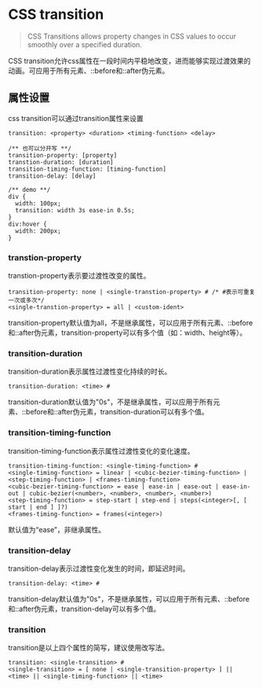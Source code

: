 # CSS transition
>CSS Transitions allows property changes in CSS values to occur smoothly over a specified duration.

CSS transition允许css属性在一段时间内平稳地改变，进而能够实现过渡效果的动画。可应用于所有元素、::before和::after伪元素。

## 属性设置
css transition可以通过transition属性来设置
```
transition: <property> <duration> <timing-function> <delay>

/** 也可以分开写 **/
transition-property: [property]
transtion-duration: [duration]
transition-timing-function: [timing-function]
transition-delay: [delay]

/** demo **/
div {
  width: 100px;
  transition: width 3s ease-in 0.5s;
}
div:hover {
  width: 200px;
}
```

### transtion-property
transtion-property表示要过渡性改变的属性。

```
transition-property: none | <single-transtion-property> # /* #表示可重复一次或多次*/
<single-transtion-property> = all | <custom-ident>
```
transition-property默认值为all，不是继承属性，可以应用于所有元素、::before和::after伪元素，transition-property可以有多个值（如：width、height等）。

### transition-duration
transition-duration表示属性过渡性变化持续的时长。
```
transition-duration: <time> #
```
transition-duration默认值为"0s"，不是继承属性，可以应用于所有元素、::before和::after伪元素，transition-duration可以有多个值。

### transition-timing-function
transition-timing-function表示属性过渡性变化的变化速度。
```
transition-timing-function: <single-timing-function> #
<single-timing-function> = linear | <cubic-bezier-timing-function> | <step-timing-function> | <frames-timing-function>
<cubic-bezier-timing-function> = ease | ease-in | ease-out | ease-in-out | cubic-bezier(<number>, <number>, <number>, <number>)
<step-timing-function> = step-start | step-end | steps(<integer>[, [ start | end ] ]?)
<frames-timing-function> = frames(<integer>)
```
默认值为“ease”，非继承属性。

### transition-delay
transition-delay表示过渡性变化发生的时间，即延迟时间。
```
transition-delay: <time> #
```
transition-delay默认值为"0s"，不是继承属性，可以应用于所有元素、::before和::after伪元素，transition-delay可以有多个值。

### transition
transition是以上四个属性的简写，建议使用改写法。
```
transition: <single-transition> #
<single-transition> = [ none | <single-transition-property> ] || <time> || <single-timing-function> || <time>
```




